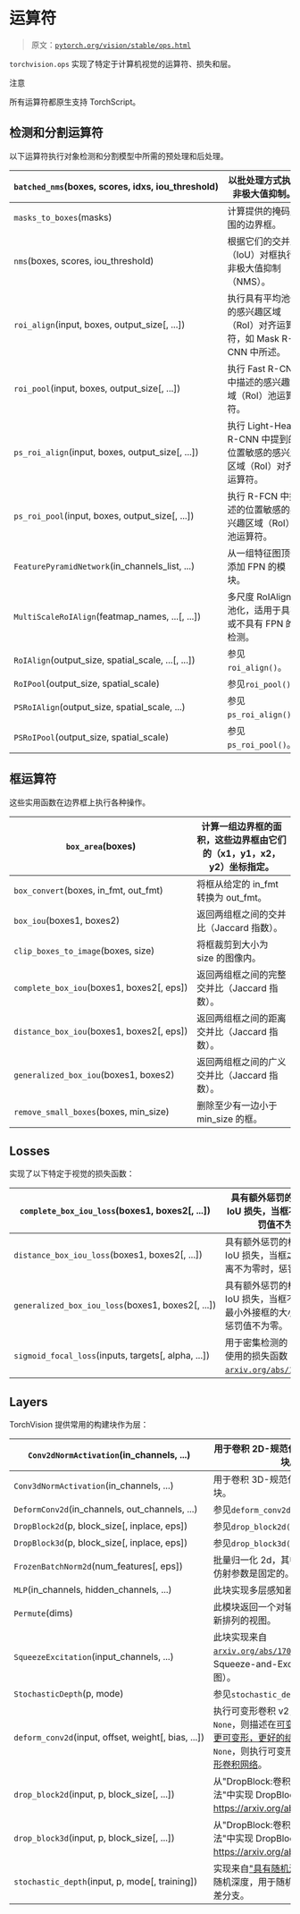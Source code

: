 # 运算符

> 原文：[`pytorch.org/vision/stable/ops.html`](https://pytorch.org/vision/stable/ops.html)

`torchvision.ops` 实现了特定于计算机视觉的运算符、损失和层。

注意

所有运算符都原生支持 TorchScript。

## 检测和分割运算符

以下运算符执行对象检测和分割模型中所需的预处理和后处理。

| `batched_nms`(boxes, scores, idxs, iou_threshold) | 以批处理方式执行非极大值抑制。 |
| --- | --- |
| `masks_to_boxes`(masks) | 计算提供的掩码周围的边界框。 |
| `nms`(boxes, scores, iou_threshold) | 根据它们的交并比（IoU）对框执行非极大值抑制（NMS）。 |
| `roi_align`(input, boxes, output_size[, ...]) | 执行具有平均池化的感兴趣区域（RoI）对齐运算符，如 Mask R-CNN 中所述。 |
| `roi_pool`(input, boxes, output_size[, ...]) | 执行 Fast R-CNN 中描述的感兴趣区域（RoI）池运算符。 |
| `ps_roi_align`(input, boxes, output_size[, ...]) | 执行 Light-Head R-CNN 中提到的位置敏感的感兴趣区域（RoI）对齐运算符。 |
| `ps_roi_pool`(input, boxes, output_size[, ...]) | 执行 R-FCN 中描述的位置敏感的感兴趣区域（RoI）池运算符。 |
| `FeaturePyramidNetwork`(in_channels_list, ...) | 从一组特征图顶部添加 FPN 的模块。 |
| `MultiScaleRoIAlign`(featmap_names, ...[, ...]) | 多尺度 RoIAlign 池化，适用于具有或不具有 FPN 的检测。 |
| `RoIAlign`(output_size, spatial_scale, ...[, ...]) | 参见`roi_align()`。 |
| `RoIPool`(output_size, spatial_scale) | 参见`roi_pool()`。 |
| `PSRoIAlign`(output_size, spatial_scale, ...) | 参见`ps_roi_align()`。 |
| `PSRoIPool`(output_size, spatial_scale) | 参见`ps_roi_pool()`。 |

## 框运算符

这些实用函数在边界框上执行各种操作。

| `box_area`(boxes) | 计算一组边界框的面积，这些边界框由它们的（x1，y1，x2，y2）坐标指定。 |
| --- | --- |
| `box_convert`(boxes, in_fmt, out_fmt) | 将框从给定的 in_fmt 转换为 out_fmt。 |
| `box_iou`(boxes1, boxes2) | 返回两组框之间的交并比（Jaccard 指数）。 |
| `clip_boxes_to_image`(boxes, size) | 将框裁剪到大小为 size 的图像内。 |
| `complete_box_iou`(boxes1, boxes2[, eps]) | 返回两组框之间的完整交并比（Jaccard 指数）。 |
| `distance_box_iou`(boxes1, boxes2[, eps]) | 返回两组框之间的距离交并比（Jaccard 指数）。 |
| `generalized_box_iou`(boxes1, boxes2) | 返回两组框之间的广义交并比（Jaccard 指数）。 |
| `remove_small_boxes`(boxes, min_size) | 删除至少有一边小于 min_size 的框。 |

## Losses

实现了以下特定于视觉的损失函数：

| `complete_box_iou_loss`(boxes1, boxes2[, ...]) | 具有额外惩罚的梯度友好的 IoU 损失，当框不重叠时，惩罚值不为零。 |
| --- | --- |
| `distance_box_iou_loss`(boxes1, boxes2[, ...]) | 具有额外惩罚的梯度友好的 IoU 损失，当框之间的中心距离不为零时，惩罚值不为零。 |
| `generalized_box_iou_loss`(boxes1, boxes2[, ...]) | 具有额外惩罚的梯度友好的 IoU 损失，当框不重叠且与其最小外接框的大小成比例时，惩罚值不为零。 |
| `sigmoid_focal_loss`(inputs, targets[, alpha, ...]) | 用于密集检测的 RetinaNet 中使用的损失函数：[`arxiv.org/abs/1708.02002`](https://arxiv.org/abs/1708.02002)。 |

## Layers

TorchVision 提供常用的构建块作为层：

| `Conv2dNormActivation`(in_channels, ...) | 用于卷积 2D-规范化-激活块的可配置块。 |
| --- | --- |
| `Conv3dNormActivation`(in_channels, ...) | 用于卷积 3D-规范化-激活块的可配置块。 |
| `DeformConv2d`(in_channels, out_channels, ...) | 参见`deform_conv2d()`。 |
| `DropBlock2d`(p, block_size[, inplace, eps]) | 参见`drop_block2d()`。 |
| `DropBlock3d`(p, block_size[, inplace, eps]) | 参见`drop_block3d()`。 |
| `FrozenBatchNorm2d`(num_features[, eps]) | 批量归一化 2d，其中批量统计数据和仿射参数是固定的。 |
| `MLP`(in_channels, hidden_channels, ...) | 此块实现多层感知器（MLP）模块。 |
| `Permute`(dims) | 此模块返回一个对输入张量进行维度重新排列的视图。 |
| `SqueezeExcitation`(input_channels, ...) | 此块实现来自[`arxiv.org/abs/1709.01507`](https://arxiv.org/abs/1709.01507)的 Squeeze-and-Excitation 块（参见图）。 |
| `StochasticDepth`(p, mode) | 参见`stochastic_depth()`。 |
| `deform_conv2d`(input, offset, weight[, bias, ...]) | 执行可变形卷积 v2，如果`mask`不是`None`，则描述在[可变形卷积网络 v2：更可变形，更好的结果](https://arxiv.org/abs/1811.11168)，如果`mask`是`None`，则执行可变形卷积，描述在[可变形卷积网络](https://arxiv.org/abs/1703.06211)。 |
| `drop_block2d`(input, p, block_size[, ...]) | 从"DropBlock:卷积网络的正则化方法"中实现 DropBlock2d <https://arxiv.org/abs/1810.12890>。 |
| `drop_block3d`(input, p, block_size[, ...]) | 从"DropBlock:卷积网络的正则化方法"中实现 DropBlock3d <https://arxiv.org/abs/1810.12890>。 |
| `stochastic_depth`(input, p, mode[, training]) | 实现来自["具有随机深度的深度网络"](https://arxiv.org/abs/1603.09382)的随机深度，用于随机丢弃残差架构的残差分支。 |
